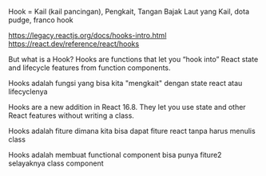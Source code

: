 Hook = Kail (kail pancingan), Pengkait, Tangan Bajak Laut yang Kail, dota pudge, franco hook

https://legacy.reactjs.org/docs/hooks-intro.html
https://react.dev/reference/react/hooks

But what is a Hook?
Hooks are functions that let you “hook into” React state and lifecycle features from function components.

Hooks adalah fungsi yang bisa kita "mengkait" dengan state react atau lifecyclenya

Hooks are a new addition in React 16.8. They let you use state and other React features without writing a class.

Hooks adalah fiture dimana kita bisa dapat fiture react tanpa harus menulis class

Hooks adalah membuat functional component bisa punya fiture2 selayaknya class component